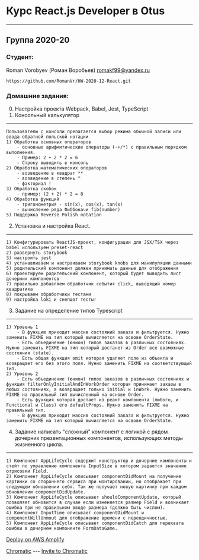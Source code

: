 #  Курс React.js Developer в Otus
***
## Группа 2020-20
### Студент:
Roman Vorobyev (Роман Воробьев) romakf99@yandex.ru

 `https://github.com/RomanVr/HW-2020-12-React.git`

### Домашние задания:
0. Настройка проекта Webpack, Babel, Jest, TypeScript
1. Консольный калькулятор
---
    Пользователю с консоли прелагается выбор режима обычной записи или ввода обратной польской нотации
    1) Обработка основных операторов
        - основные арифмитические операторы (-+/*) с правильным порядком выполнения.
        - Пример: 2 + 2 * 2 = 6
        - Строку выводить в консоль
    2) Обработка математических операторов
        - возведение в квадрат **
        - возведение в степень ^
        - факториал !
    3) Обработка скобок
        - пример: (2 + 2) * 2 = 8
    4) Обработка функций
        - тригонометрия - sin(x), cos(x), tan(x)
        - вычисление ряда Фиббоначи fib(number)
    5) Поддержка Reverse Polish notation
2. Установка и настройка React.
---
    1) Конфигурировать ReactJS-проект, конфигурации для JSX/TSX через babel используем preset-react
    2) развернуть storybook
    3) настроить jest
    4) устанавливаем и настраиваем storybook knobs для манипуляции данными
    5) родительский компонент должен принимать данные для отображения
    6) проектируем родительский компонент, который будет выводить лист дочерних компонентов
    7) правильно добавляем обработчик события click, выводящий номер квадратика
    8) покрываем обработчики тестами
    9) настройка loki и снепшот тесты!
3. Задание на определение типов Typescript
---
    1) Уровень 1
        - В функцию приходит массив состояний заказа и фильтруется. Нужно заменить FIXME на тип который вычисляется на освове OrderState.
        - Есть объединение (юнион) типов заказов в различных состояниях. Нужно заменить FIXME на тип который достанет из Order все возможные состояния (state).
        - Есть общая функция omit которая удаляет поле из объекта и возвращает его без этого поля. Нужно заменить FIXME на соответствующий тип.
    2) Уровень 2
        - Есть объединение (юнион) типов заказов в различных состояниях и функция filterOnlyInitialAndInWorkOrder которая принимает заказы в любых состояниях, а возвращает только initial и inWork. Нужно заменить FIXME на правильный тип вычисленный на основе Order.
        - Есть функция которая достает из реакт компонента (любого, и Functional и Class) его defaultProps. Нужно заменить FIXME на правильный тип.
        - В функцию приходит массив состояний заказа и фильтруется. Нужно заменить FIXME на тип который вычисляется на освове OrderState.
4. Задание написать "сложный" компонент с логикой с рядом дочерних презентационных компонентов, использующих методы жизненного цикла.
---
    1) Компонент AppLifeCycle содержит конструктор и дочерние компоненты и стейт по управлению компонента InputSize в котором задается значение отрисовки Field.
    2) Компонент AppLifeCycle описывает componentDidMount на получение картинки со стороннего сервиса при монтировании, но отображает при следующем обновлении себя. Так же получает новую картинку при каждом обновлении componentDidUpdate.
    3) Компонент AppLifeCycle описывает shouldComponentUpdate, который позволяет обновится в случае если изменяется размер Field и возникает ошибка при не правильном вводе размера (должно быть числом).
    4) Компонент InputTime описывает componentDidMount и componentWillUnmout для отображение времени с переодичностью.
    5) Компонент AppLifeCycle описывает componentDidCatch для перехвата ошибки в дочернем компоненте FormDataGame.

[Deploy on AWS Amplify](https://hw04-lifecycle.d7i4bhza825gv.amplifyapp.com)

[Chromatic](https://www.chromatic.com/build?appId=6123eb10d1e6cf003abe7735&number=7) ---
[Invite to Chromatic](https://www.chromatic.com/builds?appId=6123eb10d1e6cf003abe7735&inviteToken=60e9a76550ee4d54aa1871142d24c67d)

